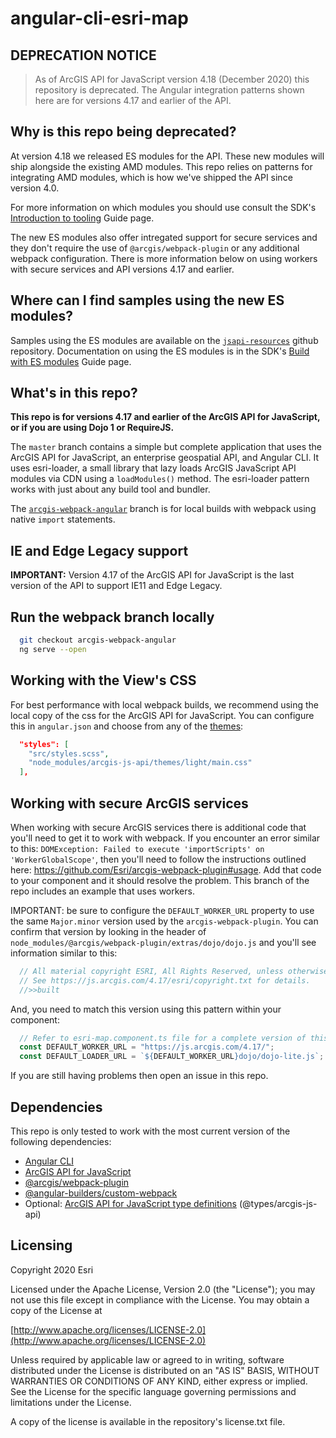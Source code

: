 # angular-cli-esri-map

## DEPRECATION NOTICE

> As of ArcGIS API for JavaScript version 4.18 (December 2020) this repository is deprecated. The Angular integration patterns shown here are for versions 4.17 and earlier of the API.

## Why is this repo being deprecated?

At version 4.18 we released ES modules for the API. These new modules will ship alongside the existing AMD modules. This repo relies on patterns for integrating AMD modules, which is how we've shipped the API since version 4.0. 

For more information on which modules you should use consult the SDK's [Introduction to tooling](https://developers.esri.com/javascript/latest/guide/tooling-intro/) Guide page.

The new ES modules also offer intregated support for secure services and they don't require the use of `@arcgis/webpack-plugin` or any additional webpack configuration. There is more information below on using workers with secure services and API versions 4.17 and earlier.

## Where can I find samples using the new ES modules?

Samples using the ES modules are available on the [`jsapi-resources`](https://github.com/Esri/jsapi-resources/tree/master/esm-samples) github repository. Documentation on using the ES modules is in the SDK's [Build with ES modules](https://developers.esri.com/javascript/latest/guide/es-modules/) Guide page.

## What's in this repo?

**This repo is for versions 4.17 and earlier of the ArcGIS API for JavaScript, or if you are using Dojo 1 or RequireJS.**

The `master` branch contains a simple but complete application that uses the ArcGIS API for JavaScript, an enterprise geospatial API, and Angular CLI. It uses esri-loader, a small library that lazy loads ArcGIS JavaScript API modules via CDN using a `loadModules()` method. The esri-loader pattern works with just about any build tool and bundler.

The [`arcgis-webpack-angular`](https://github.com/Esri/angular-cli-esri-map/tree/arcgis-webpack-angular) branch is for local builds with webpack using native `import` statements.

## IE and Edge Legacy support

**IMPORTANT:** Version 4.17 of the ArcGIS API for JavaScript is the last version of the API to support IE11 and Edge Legacy. 

## Run the webpack branch locally

```bash
  git checkout arcgis-webpack-angular
  ng serve --open
```

## Working with the View's CSS

For best performance with local webpack builds, we recommend using the local copy of the css for the ArcGIS API for JavaScript. You can configure this in `angular.json` and choose from any of the [themes](https://developers.arcgis.com/javascript/latest/guide/styling/):

```json
  "styles": [
    "src/styles.scss",
    "node_modules/arcgis-js-api/themes/light/main.css"
  ],
```

## Working with secure ArcGIS services

When working with secure ArcGIS services there is additional code that you'll need to get it to work with webpack. If you encounter an error similar to this: `DOMException: Failed to execute 'importScripts' on 'WorkerGlobalScope'`, then you'll need to follow the instructions outlined here: https://github.com/Esri/arcgis-webpack-plugin#usage. Add that code to your component and it should resolve the problem. This branch of the repo includes an example that uses workers. 

IMPORTANT: be sure to configure the `DEFAULT_WORKER_URL` property to use the same `Major.minor` version used by the `arcgis-webpack-plugin`. You can confirm that version by looking in the header of `node_modules/@arcgis/webpack-plugin/extras/dojo/dojo.js` and you'll see information similar to this:

```js
  // All material copyright ESRI, All Rights Reserved, unless otherwise specified.
  // See https://js.arcgis.com/4.17/esri/copyright.txt for details.
  //>>built
```

And, you need to match this version using this pattern within your component:

```js
  // Refer to esri-map.component.ts file for a complete version of this code
  const DEFAULT_WORKER_URL = "https://js.arcgis.com/4.17/";
  const DEFAULT_LOADER_URL = `${DEFAULT_WORKER_URL}dojo/dojo-lite.js`;
```

If you are still having problems then open an issue in this repo.

## Dependencies

This repo is only tested to work with the most current version of the following dependencies:

- [Angular CLI](https://github.com/angular/angular-cli)
- [ArcGIS API for JavaScript](https://developers.arcgis.com/javascript/)
- [@arcgis/webpack-plugin](https://www.npmjs.com/package/@arcgis/webpack-plugin)
- [@angular-builders/custom-webpack](https://www.npmjs.com/package/@angular-builders/custom-webpack)
- Optional: [ArcGIS API for JavaScript type definitions](https://github.com/Esri/jsapi-resources/tree/master/4.x/typescript) (@types/arcgis-js-api)


## Licensing

Copyright 2020 Esri

Licensed under the Apache License, Version 2.0 (the "License"); you may not use this file except in compliance with the License. You may obtain a copy of the License at

[http://www.apache.org/licenses/LICENSE-2.0](http://www.apache.org/licenses/LICENSE-2.0)

Unless required by applicable law or agreed to in writing, software distributed under the License is distributed on an "AS IS" BASIS, WITHOUT WARRANTIES OR CONDITIONS OF ANY KIND, either express or implied. See the License for the specific language governing permissions and limitations under the License.

A copy of the license is available in the repository's license.txt file.
